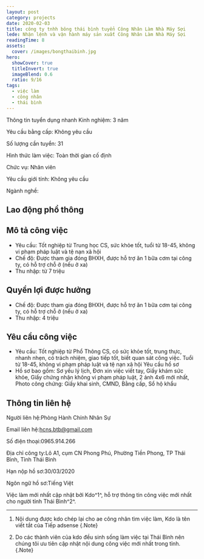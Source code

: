 ```yaml
---
layout: post
category: projects
date: 2020-02-03
title: công ty tnhh bông thái bình tuyển Công Nhân Làm Nhà Máy Sợi
lede: Nhận lệnh và vận hành máy sản xuất Công Nhân Làm Nhà Máy Sợi
readingTime: 8
assets:
  cover: /images/bongthaibinh.jpg
hero:
  showCover: true
  titleInvert: true
  imageBlend: 0.6
  ratio: 9/16
tags:
  - việc làm
  - công nhân
  - thái bình
---
```

<Media ratio="708/1500" image="/images/bongthaibinh.jpg" />
Thông tin tuyển dụng nhanh
Kinh nghiệm: 3 năm

Yêu cầu bằng cấp: Không yêu cầu

Số lượng cần tuyển: 31

Hình thức làm việc: Toàn thời gian cố định

Chức vụ: Nhân viên

Yêu cầu giới tính: Không yêu cầu

Ngành nghề:

## Lao động phổ thông
## Mô tả công việc
 - Yêu cầu: Tốt nghiệp từ Trung học CS, sức khỏe tốt, tuổi từ 18-45, không vi phạm pháp luật và tệ nạn xã hội
- Chế độ: Được tham gia đóng BHXH, được hỗ trợ ăn 1 bữa cơm tại công ty, có hỗ trợ chỗ ở (nếu ở xa)
- Thu nhập: từ 7 triệu
 
## Quyền lợi được hưởng
- Chế độ: Được tham gia đóng BHXH, được hỗ trợ ăn 1 bữa cơm tại công ty, có hỗ trợ chỗ ở (nếu ở xa)
- Thu nhập: 4 triệu

## Yêu cầu công việc
- Yêu cầu: Tốt nghiệp từ Phổ Thông CS, có sức khỏe tốt, trung thực, nhanh nhẹn, có trách nhiệm, giao tiếp tốt, biết quan sát công việc. Tuổi từ 18-45, không vi phạm pháp luật và tệ nạn xã hội
Yêu cầu hồ sơ
- Hồ sơ bao gồm: Sơ yếu lý lịch, Đơn xin việc viết tay, Giấy khám sức khỏe, Giấy chứng nhận không vi phạm pháp luật, 2 ảnh 4x6 mới nhất, Photo công chứng: Giấy khai sinh, CMND, Bằng cấp, Sổ hộ khẩu

## Thông tin liên hệ

Người liên hệ:Phòng Hành Chính Nhân Sự

Email liên hệ:hcns.btb@gmail.com

Số điện thoại:0965.914.266

Địa chỉ công ty:Lô A1, cụm CN Phong Phú, Phường Tiền Phong, TP Thái Bình, Tỉnh Thái Bình

Hạn nộp hồ sơ:30/03/2020 

Ngôn ngữ hồ sơ:Tiếng Việt

<!-- @[MarkdownNote](note="These projects are not publicly available. Completed in collaboration with Grant Foster, Jason Armstrong, Jonathan Palasty, Cynthia Sánchez García and Antonio de Perio while working for Ward6.") -->

Việc làm mới nhất cập nhật bởi Kdo^1^, hỗ trợ thông tin công việc mới nhất cho người tỉnh Thái Bình^2^.

---

1. Nội dung được kdo chép lại cho ae công nhân tìm việc làm, Kdo là tên viết tắt của Tiếp adsense {.Note}

2. Do các thành viên của kdo đều sinh sống làm việc tại Thái Bình nên chúng tôi ưu tiên cập nhật nội dung công việc mới nhất trong tỉnh. {.Note}

<script>
import Media from "../../src/components/Media";
import MediaVideo from "../../src/components/MediaVideo";
import PostButton from "../../src/components/PostButton";
export default {
  components: {
    Media,
    MediaVideo,
    PostButton,
  }
}
</script>
